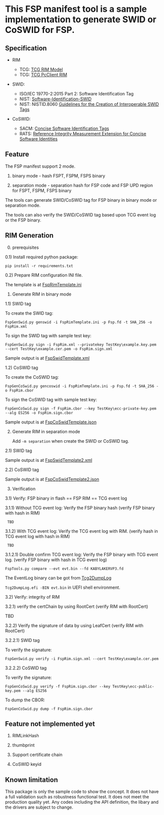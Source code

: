 # This FSP manifest tool is a sample implementation to generate SWID or CoSWID for FSP.

## Specification

   * RIM
     * TCG: [TCG RIM Model](https://trustedcomputinggroup.org/wp-content/uploads/TCG_RIM_Model_v1-r13_2feb20.pdf)
     * TCG: [TCG PcClient RIM](https://trustedcomputinggroup.org/wp-content/uploads/TCG_PC_Client_RIM_r0p15_15june2020.pdf)

   * SWID:
     * ISO/IEC 19770-2:2015 Part 2: Software Identification Tag
     * NIST: [Software-Identification-SWID](https://csrc.nist.gov/projects/Software-Identification-SWID)
     * NIST: NISTID.8060 [Guidelines for the Creation of Interoperable SWID Tags](https://csrc.nist.gov/publications/detail/nistir/8060/final)

   * CoSWID:
     * SACM: [Concise Software Identification Tags](https://datatracker.ietf.org/doc/draft-ietf-sacm-coswid/)
     * RATS: [Reference Integrity Measurement Extension for Concise Software Identities](https://datatracker.ietf.org/doc/draft-birkholz-rats-coswid-rim/)

## Feature

The FSP manifest support 2 mode.

1) binary mode - hash FSPT, FSPM, FSPS binary

2) separation mode - separation hash for FSP code and FSP UPD region for FSPT, FSPM, FSPS binary

The tools can generate SWID/CoSWID tag for FSP binary in binary mode or separation mode.

The tools can also verify the SWID/CoSWID tag based upon TCG event log or the FSP binary.

## RIM Generation

0) prerequisites

0.1) Install required python package:

   `pip install -r requirements.txt`

0.2) Prepare RIM configuration INI file.

   The template is at [FspRimTemplate.ini](https://github.com/jyao1/FSP/blob/FspAttestation/Tools/FspRimTemplate.ini)

1) Generate RIM in binary mode

1.1) SWID tag

   To create the SWID tag:

   `FspGenSwid.py genswid -i FspRimTemplate.ini -p Fsp.fd -t SHA_256 -o FspRim.xml`

   To sign the SWID tag with sample test key:

   `FspGenSwid.py sign -i FspRim.xml --privatekey TestKey\example.key.pem --cert TestKey\example.cer.pem -o FspRim.sign.xml`

   Sample output is at [FspSwidTemplate.xml](https://github.com/jyao1/FSP/blob/FspAttestation/Tools/FspSwidTemplate.xml)

1.2) CoSWID tag

   To create the CoSWID tag:

   `FspGenCoSwid.py gencoswid -i FspRimTemplate.ini -p Fsp.fd -t SHA_256 -o FspRim.cbor`

   To sign the CoSWID tag with sample test key:

   `FspGenCoSwid.py sign -f FspRim.cbor --key TestKey\ecc-private-key.pem --alg ES256 -o FspRim.sign.cbor`

   Sample output is at [FspCoSwidTemplate.json](https://github.com/jyao1/FSP/blob/FspAttestation/Tools/FspCoSwidTemplate.json)

2) Generate RIM in separation mode

   Add `-m separation` when create the SWID or CoSWID tag.

2.1) SWID tag

   Sample output is at [FspSwidTemplate2.xml](https://github.com/jyao1/FSP/blob/FspAttestation/Tools/FspSwidTemplate2.xml)

2.2) CoSWID tag

   Sample output is at [FspCoSwidTemplate2.json](https://github.com/jyao1/FSP/blob/FspAttestation/Tools/FspCoSwidTemplate2.json)

3) Verification

3.1) Verify: FSP binary in flash == FSP RIM == TCG event log

3.1.1) Without TCG event log:
     Verify the FSP binary hash (verify FSP binary with hash in RIM)

     TBD

3.1.2) With TCG event log:
     Verify the TCG event log with RIM. (verify hash in TCG event log with hash in RIM)

     TBD

3.1.2.1) Double confirm TCG event log:
   Verify the FSP binary with TCG event log. (verify FSP binary with hash in TCG event log)

   `FspTools.py compare --evt evt.bin --fd KABYLAKERVP3.fd`

   The EventLog binary can be got from [Tcg2DumpLog](https://github.com/jyao1/EdkiiShellTool/tree/master/EdkiiShellToolPkg/Tcg2DumpLog)

   `Tcg2DumpLog.efi -BIN evt.bin` in UEFI shell environment.

3.2) Verify: integrity of RIM

3.2.1) verify the certChain by using RootCert (verify RIM with RootCert)

   TBD

3.2.2) Verify the signature of data by using LeafCert (verify RIM with RootCert)

3.2.2.1) SWID tag

   To verify the signature:

   `FspGenSwid.py verify -i FspRim.sign.xml --cert TestKey\example.cer.pem`

3.2.2.2) CoSWID tag

   To verify the signature:

   `FspGenCoSwid.py verify -f FspRim.sign.cbor --key TestKey\ecc-public-key.pem --alg ES256`

   To dump the CBOR:

   `FspGenCoSwid.py dump -f FspRim.sign.cbor`

## Feature not implemented yet

1) RIMLinkHash

2) thumbprint

3) Support certificate chain

4) CoSWID keyid

## Known limitation
This package is only the sample code to show the concept.
It does not have a full validation such as robustness functional test. It does not meet the production quality yet.
Any codes including the API definition, the libary and the drivers are subject to change.

